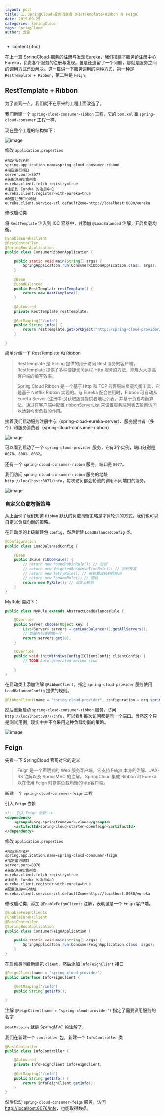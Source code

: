 ```yaml
---
layout: post
title: 三、SpringCloud-服务消费者（RestTemplate+Ribbon 与 Feign）
date: 2019-09-25
categories: SpringCloud
tags: SpringCloud
author: 龙德
---
```


* content
{:toc}

在上一篇 [SpringCloud-服务的注册与发现 Eureka](https://miansen.wang/2019/09/24/spring-cloud-eureka-server)，我们搭建了服务的注册中心 Eureka，负责各个服务的注册与发现。但是还遗留了一个问题，那就是服务之间的调用方式还没解决。这一篇讲一下服务调用的两种方式，第一种是 `RestTemplate + Ribbon`，第二种是 `Feign`。

## RestTemplate + Ribbon

为了直观一点，我们就不在原来的工程上面改造了。

我们新建一个 `spring-cloud-consumer-ribbon` 工程，它的 `pom.xml` 跟 `spring-cloud-consumer` 工程一样。

现在整个工程的结构如下：

![image](https://miansen.wang/assets/20190925131618.png)

修改 `application.properties`

```
#指定服务名称
spring.application.name=spring-cloud-consumer-ribbon
#指定运行端口
server.port=8077
#获取注册实例列表
eureka.client.fetch-registry=true
#注册到 Eureka 的注册中心
eureka.client.register-with-eureka=true
#配置注册中心地址
eureka.client.service-url.defaultZone=http://localhost:8080/eureka
```

修改启动类

将 `RestTemplate` 注入到 IOC 容器中，并添加 `@LoadBalanced` 注解，开启负载均衡。

```java
@EnableEurekaClient
@RestController
@SpringBootApplication
public class ConsumerRibbonApplication {

	public static void main(String[] args) {
		SpringApplication.run(ConsumerRibbonApplication.class, args);
	}
	
	@Bean
	@LoadBalanced
	public RestTemplate restTemplate() {
		return new RestTemplate();
	}
	
	@Autowired
	private RestTemplate restTemplate;
	
	@GetMapping("/info")
	public String info() {
		return restTemplate.getForObject("http://spring-cloud-provider/info", String.class);
	}

}
```

简单介绍一下 RestTemplate 和 Ribbon
> RestTemplate 是 Spring 提供的用于访问 Rest 服务的客户端，RestTemplate 提供了多种便捷访问远程 Http 服务的方法，能够大大提高客户端的编写效率。
>
> Spring Cloud Ribbon 是一个基于 Http 和 TCP 的客服端负载均衡工具，它是基于 Netflix Ribbon 实现的。与 Eureka 配合使用时，Ribbon 可自动从 Eureka Server (注册中心)获取服务提供者地址列表，并基于负载均衡算法，通过在客户端中配置 ribbonServerList 来设置服务端列表去轮询访问以达到均衡负载的作用。

接着我们启动服务注册中心（spring-cloud-eureka-server）、服务提供者（多个）和服务消费者（spring-cloud-consumer-ribbon）

![image](https://miansen.wang/assets/20190925153551.png)

可以看到启动了一个 `spring-cloud-provider` 服务，它有3个实例，端口分别是 `8078`、`8081`、`8082`。

还有一个 `spring-cloud-consumer-ribbon` 服务，端口是 `8077`。

我们访问 `spring-cloud-consumer-ribbon` 服务的地址 `http://localhost:8077/info`，每次访问都会轮流的调用不同端口的服务。

![image](https://miansen.wang/assets/ribbon.gif)

### 自定义负载均衡策略

从上面例子我们知道 `Ribbon` 默认的负载均衡策略是才用轮训的方式，我们也可以自定义负载均衡的策略。

在启动类的上级新建包 `config`，然后新建 `LoadBalancedConfig` 类。

```java
@Configuration
public class LoadBalancedConfig {

	@Bean
	public IRule ribbonRule() {
		// return new RoundRobinRule(); // 轮训
		// return new WeightedResponseTimeRule(); // 加权权重
		// return new RetryRule(); // 带有重试机制的轮训
		// return new RandomRule(); // 随机
		return new MyRule(); // 自定义规则
	}
}
```

MyRule 类如下：

```java
public class MyRule extends AbstractLoadBalancerRule {

	@Override
	public Server choose(Object key) {
		List<Server> servers = getLoadBalancer().getAllServers();
		// 取服务列表的第一个
		return servers.get(0);
	}

	@Override
	public void initWithNiwsConfig(IClientConfig clientConfig) {
		// TODO Auto-generated method stub
		
	}
}
```

在启动类上添加注解 `@RibbonClient`，指定 `spring-cloud-provider` 服务使用 `LoadBalancedConfig` 提供的规则。

```java
@RibbonClient(name = "spring-cloud-provider", configuration = org.spring.cloud.config.LoadBalancedConfig.class)
```

然后重新启动 `spring-cloud-consumer-ribbon` 服务，访问 `http://localhost:8077/info`，可以看到每次访问都是同一个端口。当然这个只是测试用例，现实中并不会采用这种负载均衡的策略。

![image](https://miansen.wang/assets/ribbon2.gif)

## Feign

先看一下 SpringCloud 官网对它的定义

> Feign 是一个声明式的 Web 服务客户端。它支持 Feign 本身的注解、JAX-RS 注解以及 SpringMVC 的注解。
> SpringCloud 集成 Ribbon 和 Eureka 以在使用 Feign 时提供负载均衡的http客户端。

新建一个 `spring-cloud-consumer-feign` 工程

引入 `Feign` 依赖

```xml
<!-- 引入 Feign 依赖-->
<dependency>
  	<groupId>org.springframework.cloud</groupId>
  	<artifactId>spring-cloud-starter-openfeign</artifactId>
</dependency>
```

修改 `application.properties`

```
#指定服务名称
spring.application.name=spring-cloud-consumer-feign
#指定运行端口
server.port=8076
#获取注册实例列表
eureka.client.fetch-registry=true
#注册到 Eureka 的注册中心
eureka.client.register-with-eureka=true
#配置注册中心地址
eureka.client.service-url.defaultZone=http://localhost:8080/eureka
```

修改启动类，添加 `@EnableFeignClients` 注解，表明这是一个 Feign 客户端。

```java
@EnableFeignClients
@EnableEurekaClient
@RestController
@SpringBootApplication
public class ConsumerFeignApplication {

	public static void main(String[] args) {
		SpringApplication.run(ConsumerFeignApplication.class, args);
	}
}
``` 

在启动类同级新建包 `client`，然后添加 `InfoFeignClient` 接口

```java
@FeignClient(name = "spring-cloud-provider")
public interface InfoFeignClient {

	@GetMapping("/info")
	public String getInfo();
	
}
```

注解 `@FeignClient(name = "spring-cloud-provider")` 指定了需要调用服务的名字

`@GetMapping` 就是 SpringMVC 的注解了。

我们在新建一个 `controller` 包，新建一个 `InfoController` 类

```java
@RestController
public class InfoController {

	@Autowired
	private InfoFeignClient infoFeignClient;
	
	@GetMapping("/info")
	public String getInfo() {
		return infoFeignClient.getInfo();
	}
}
```

然后启动 `spring-cloud-consumer-feign` 服务，访问 [http://localhost:8076/info](http://localhost:8076/info)，也能取得数据。